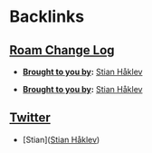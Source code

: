 
# Backlinks
## [Roam Change Log](<Roam Change Log.md>)
- **[Brought to you by](<Brought to you by.md>):** [Stian Håklev](<Stian Håklev.md>)

- **[Brought to you by](<Brought to you by.md>):** [Stian Håklev](<Stian Håklev.md>)

## [Twitter](<Twitter.md>)
- [Stian]([Stian Håklev](<Stian Håklev.md>))

